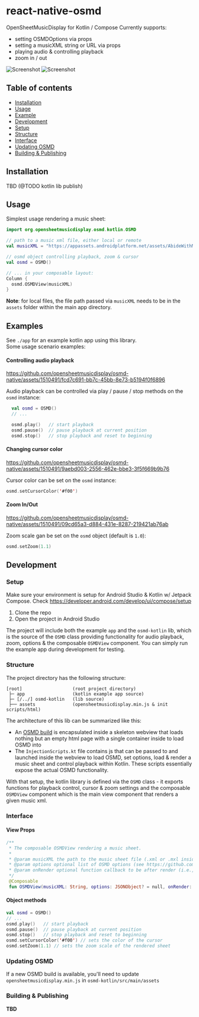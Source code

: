 # react-native-osmd

OpenSheetMusicDisplay for Kotlin / Compose
Currently supports:
- setting OSMDOptions via props
- setting a musicXML string or URL via props
- playing audio & controlling playback
- zoom in / out

![Screenshot](screenshot_1.jpg)
![Screenshot](screenshot_2.jpg)

## Table of contents
* [Installation](#installation)
* [Usage](#usage)
* [Example](#example)
* [Development](#development)
* [Setup](#setup)
* [Structure](#structure)
* [Interface](#interface)
* [Updating OSMD](#updating-osmd)
* [Building & Publishing](#building--publishing)

## Installation

TBD (@TODO kotlin lib publish)

## Usage

Simplest usage rendering a music sheet:
```kotlin
import org.opensheetmusicdisplay.osmd.kotlin.OSMD

// path to a music xml file, either local or remote
val musicXML = "https://appassets.androidplatform.net/assets/AbideWithMe.mxl"

// osmd object controlling playback, zoom & cursor
val osmd = OSMD()

// ... in your composable layout:
Column {
  osmd.OSMDView(musicXML)
}
```

**Note**: for local files, the file path passed via `musicXML` needs to be in the `assets` folder within the main app directory. 

## Examples
See `./app` for an example kotlin app using this library.  
Some usage scenario examples:

#### Controlling audio playback

https://github.com/opensheetmusicdisplay/osmd-native/assets/1510491/fcd7c691-bb7c-45bb-8e73-b5194f0f6896

Audio playback can be controlled via play / pause / stop methods on the `osmd` instance:  

```kotlin
  val osmd = OSMD()
  // ...

  osmd.play()   // start playback
  osmd.pause()  // pause playback at current position
  osmd.stop()   // stop playback and reset to beginning
```
#### Changing cursor color

https://github.com/opensheetmusicdisplay/osmd-native/assets/1510491/9aebd003-2556-462e-bbe3-3f5f669b9b76

Cursor color can be set  on the `osmd` instance:
```kotlin
osmd.setCursorColor('#f00')
```

#### Zoom In/Out

https://github.com/opensheetmusicdisplay/osmd-native/assets/1510491/09cd65a3-d884-431e-8287-219421ab76ab

Zoom scale gan be set on the `osmd` object (default is `1.0`):
```kotlin
osmd.setZoom(1.1)
```

## Development

### Setup
Make sure your environment is setup for Android Studio & Kotlin w/ Jetpack Compose.
Check https://developer.android.com/develop/ui/compose/setup 



1. Clone the repo
2. Open the project in Android Studio

The project will include both the example `app` and the `osmd-kotlin` lib, which is the source of the `OSMD` class providing functionality for audio playback, zoom, options & the composable `OSMDView` component. You can simply run the example app during development for testing.


### Structure
The project directory has the following structure:
```
[root]                   (root project directory)
 ├─ app                  (kotlin example app source) 
 ├─ [/../] osmd-kotlin   (lib source) 
 ├── assets              (opensheetmusicdisplay.min.js & init scripts/html) 
```
The architecture of this lib can be summarized like this:
- An [OSMD build](https://github.com/opensheetmusicdisplay/opensheetmusicdisplay) is encapsulated inside a skeleton  webview that loads nothing but an empty html page with a single container inside to load OSMD into
- The `InjectionScripts.kt` file contains js that can be passed to and launched inside the webview to load OSMD, set options, load & render a music sheet and control playback within Kotlin. These scripts essentially expose the actual OSMD functionality.

With that setup, the kotlin library is defined via the `OSMD` class -  it exports functions for playback control, cursor & zoom settings and the composable `OSMDView` component which is the main view component that renders a given music xml.

### Interface

#### View Props
```kotlin
/**
 * The composable OSMDView rendering a music sheet.
 *
 * @param musicXML the path to the music sheet file (.xml or .mxl inside assets folder)
 * @param options optional list of OSMD options (see https://github.com/opensheetmusicdisplay/osmd-types-player )
 * @param onRender optional function callback to be after render (i.e., for loading indicators etc.)
 */
 @Composable
 fun OSMDView(musicXML: String, options: JSONObject? = null, onRender: (() -> Unit)? = null)
```
#### Object methods
```kotlin
val osmd = OSMD()
// ...
osmd.play()   // start playback
osmd.pause()  // pause playback at current position
osmd.stop()   // stop playback and reset to beginning
osmd.setCursorColor('#f00') // sets the color of the cursor
osmd.setZoom(1.1) // sets the zoom scale of the rendered sheet
```

### Updating OSMD
If a new OSMD build is available, you'll need to update `opensheetmusicdisplay.min.js` in `osmd-kotlin/src/main/assets`

### Building & Publishing

**TBD**
